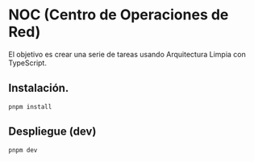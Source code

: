 # NOC (Centro de Operaciones de Red)

El objetivo es crear una serie de tareas usando Arquitectura Limpia con TypeScript.

## Instalación.

```
pnpm install
```

## Despliegue (dev)

```
pnpm dev
```
